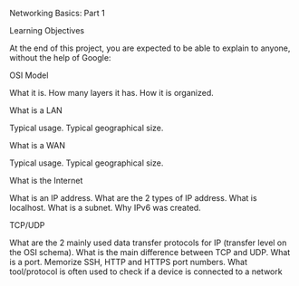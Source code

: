 Networking Basics: Part 1

Learning Objectives

At the end of this project, you are expected to be able to explain to anyone, without the help of Google:

OSI Model

What it is. How many layers it has. How it is organized.

What is a LAN

Typical usage. Typical geographical size.

What is a WAN

Typical usage. Typical geographical size.

What is the Internet

What is an IP address. What are the 2 types of IP address. What is localhost. What is a subnet. Why IPv6 was created.

TCP/UDP

What are the 2 mainly used data transfer protocols for IP (transfer level on the OSI schema). What is the main difference between TCP and UDP. What is a port. Memorize SSH, HTTP and HTTPS port numbers. What tool/protocol is often used to check if a device is connected to a network
